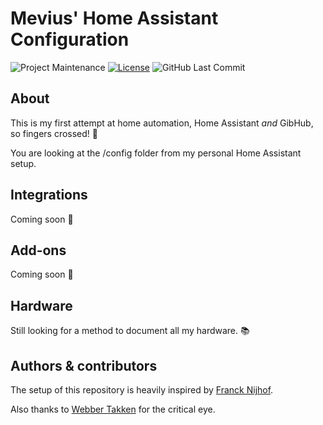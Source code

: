 # Mevius' Home Assistant Configuration

![Project Maintenance][maintenance-shield]
[![License][license-shield]](LICENSE.md)
![GitHub Last Commit][last-commit-shield]

## About

This is my first attempt at home automation, Home Assistant _and_ GibHub,
so fingers crossed! :tada:

You are looking at the /config folder from my personal Home Assistant setup.

## Integrations

Coming soon :wrench:

## Add-ons

Coming soon :wrench:

## Hardware

Still looking for a method to document all my hardware. :books:

## Authors & contributors

The setup of this repository is heavily inspired by [Franck Nijhof][frenck].

Also thanks to [Webber Takken][webbertakken] for the critical eye.

[maintenance-shield]: https://img.shields.io/maintenance/yes/2020.svg
[license-shield]: https://img.shields.io/github/license/frenck/home-assistant-config.svg
[last-commit-shield]: https://img.shields.io/github/last-commit/MrMevius/home-assistant-config.svg
[frenck]: https://github.com/frenck
[webbertakken]: https://github.com/webbertakken
